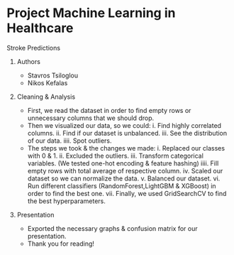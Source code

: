 # Project Machine Learning in Healthcare
Stroke Predictions
    
1. Authors
    - Stavros Tsiloglou
    - Nikos Kefalas 
    
2. Cleaning & Analysis
    - First, we read the dataset in order to find empty rows or unnecessary columns that we should drop.
    - Then we visualized our data, so we could:
         i. Find highly correlated columns.
        ii. Find if our dataset is unbalanced.
       iii. See the distribution of our data.
      iiii. Spot outliers.
    - The steps we took & the changes we made:
         i. Replaced our classes with 0 & 1.
        ii. Excluded the outliers.
       iii. Transform categorical variables. (We tested one-hot encoding & feature hashing)
      iiii. Fill empty rows with total average of respective column.
        iv. Scaled our dataset so we can normalize the data.
         v. Balanced our dataset.
        vi. Run different classifiers (RandomForest,LightGBM & XGBoost) in order to find the best one.
       vii. Finally, we used GridSearchCV to find the best hyperparameters.

3. Presentation
    - Exported the necessary graphs & confusion matrix for our presentation.
    - Thank you for reading!
    




